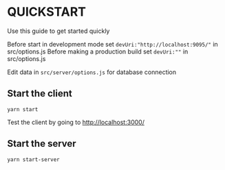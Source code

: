 # QUICKSTART

Use this guide to get started quickly

Before start in development mode set `devUri:"http://localhost:9095/"` in src/options.js
Before making a production build set `devUri:""` in src/options.js

Edit data in `src/server/options.js` for database connection

## Start the client
`yarn start`

Test the client by going to [http://localhost:3000/](http://localhost:3000/)

## Start the server

`yarn start-server`

